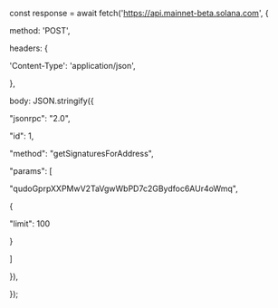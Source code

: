 const response = await fetch('https://api.mainnet-beta.solana.com', {

method: 'POST',

headers: {

'Content-Type': 'application/json',

},

body: JSON.stringify({

"jsonrpc": "2.0",

"id": 1,

"method": "getSignaturesForAddress",

"params": [

"qudoGprpXXPMwV2TaVgwWbPD7c2GBydfoc6AUr4oWmq",

{

"limit": 100

}

]

}),

});